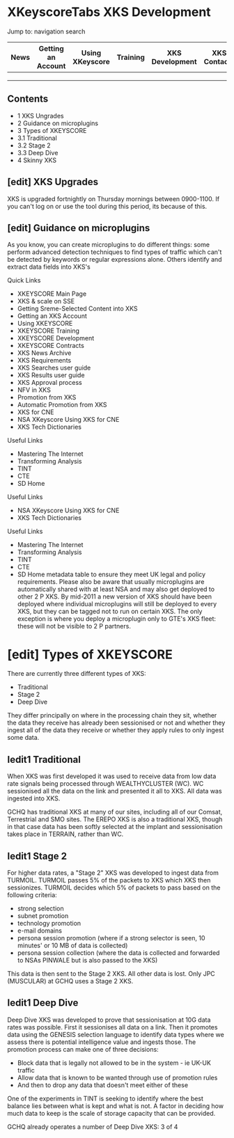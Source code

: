 # XKeyscoreTabs XKS Development 

Jump to: navigation search

| News | Getting an Account | Using XKeyscore | Training | XKS <br> Development | XKS <br> Contacts | Requirements | News Archive |
| :--: | :--: | :--: | :--: | :--: | :--: | :--: | :--: |
|  |  |  |  |  |  |  |  |
|  |  |  |  |  |  |  |  |
|  |  |  |  |  |  |  |  |

## Contents

- 1 XKS Ungrades
- 2 Guidance on microplugins
- 3 Types of XKEYSCORE
- 3.1 Traditional
- 3.2 Stage 2
- 3.3 Deep Dive
- 4 Skinny XKS


## [edit] XKS Upgrades

XKS is upgraded fortnightly on Thursday mornings between 0900-1100. If you can't log on or use the tool during this period, its because of this.

## [edit] Guidance on microplugins

As you know, you can create microplugins to do different things: some perform advanced detection techniques to find types of traffic which can't be detected by keywords or regular expressions alone. Others identify and extract data fields into XKS's

Quick Links

- XKEYSCORE Main Page
- XKS \& scale on SSE
- Getting Sreme-Selected Content into XKS
- Getting an XKS Account
- Using XKEYSCORE
- XKEYSCORE Training
- XKEYSCORE Development
- XKEYSCORE Contracts
- XKS News Archive
- XKS Requirements
- XKS Searches user guide
- XKS Results user guide
- XKS Approval process
- NFV in XKS
- Promotion from XKS
- Automatic Promotion from XKS
- XKS for CNE
- NSA XKeyscore Using XKS for CNE
- XKS Tech Dictionaries

Useful Links

- Mastering The Internet
- Transforming Analysis
- TINT
- CTE
- SD Home

Useful Links

- NSA XKeyscore Using XKS for CNE
- XKS Tech Dictionaries

Useful Links

- Mastering The Internet
- Transforming Analysis
- TINT
- CTE
- SD Home
metadata table to ensure they meet UK legal and policy requirements.
Please also be aware that usually microplugins are automatically shared with at least NSA and may also get deployed to other 2 P XKS. By mid-2011 a new version of XKS should have been deployed where individual microplugins will still be deployed to every XKS, but they can be tagged not to run on certain XKS. The only exception is where you deploy a microplugin only to GTE's XKS fleet: these will not be visible to 2 P partners.

# [edit] Types of XKEYSCORE 

There are currently three different types of XKS:

- Traditional
- Stage 2
- Deep Dive

They differ principally on where in the processing chain they sit, whether the data they receive has already been sessionised or not and whether they ingest all of the data they receive or whether they apply rules to only ingest some data.

## Iedit1 Traditional

When XKS was first developed it was used to receive data from low data rate signals being processed through WEALTHYCLUSTER (WC). WC sessionised all the data on the link and presented it all to XKS. All data was ingested into XKS.

GCHQ has traditional XKS at many of our sites, including all of our Comsat, Terrestrial and SMO sites. The EREPO XKS is also a traditional XKS, though in that case data has been softly selected at the implant and sessionisation takes place in TERRAIN, rather than WC.

## Iedit1 Stage 2

For higher data rates, a "Stage 2" XKS was developed to ingest data from TURMOIL. TURMOIL passes $5 \%$ of the packets to XKS which XKS then sessionizes. TURMOIL decides which $5 \%$ of packets to pass based on the following criteria:

- strong selection
- subnet promotion
- technology promotion
- e-mail domains
- persona session promotion (where if a strong selector is seen, 10 minutes' or 10 MB of data is collected)
- persona session collection (where the data is collected and forwarded to NSAs PINWALE but is also passed to the XKS)

This data is then sent to the Stage 2 XKS. All other data is lost.
Only JPC (MUSCULAR) at GCHQ uses a Stage 2 XKS.

## Iedit1 Deep Dive

Deep Dive XKS was developed to prove that sessionisation at 10G data rates was possible. First it sessionises all data on a link. Then it promotes data using the GENESIS selection language to identify data types where we assess there is potential intelligence value and ingests those. The promotion process can make one of three decisions:

- Block data that is legally not allowed to be in the system - ie UK-UK traffic
- Allow data that is known to be wanted through use of promotion rules
- And then to drop any data that doesn't meet either of these

One of the experiments in TINT is seeking to identify where the best balance lies between what is kept and what is not. A factor in deciding how much data to keep is the scale of storage capacity that can be provided.

GCHQ already operates a number of Deep Dive XKS:
3 of 4
